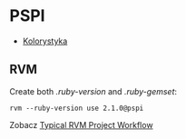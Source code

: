 # PSPI

* [Kolorystyka](http://kuler.adobe.com/#themeID/1931107)


## RVM

Create both *.ruby-version* and *.ruby-gemset*:

    rvm --ruby-version use 2.1.0@pspi

Zobacz [Typical RVM Project Workflow](https://rvm.io/workflow/projects)
